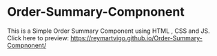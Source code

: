 # Order-Summary-Compnonent
This is a Simple Order Summary Component using HTML , CSS and JS.
Click here to preview: https://reymartvigo.github.io/Order-Summary-Compnonent/

